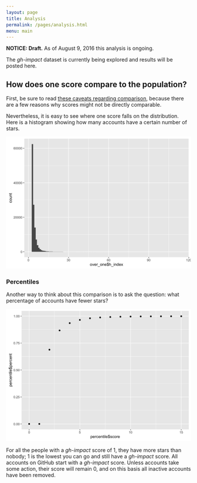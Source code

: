 ```yaml
---
layout: page
title: Analysis
permalink: /pages/analysis.html
menu: main
---
```


**NOTICE: Draft.**  As of August 9, 2016 this analysis is ongoing.

The *gh-impact* dataset is currently being explored and results will be posted here.

## How does one score compare to the population?

First, be sure to read [these caveats regarding comparison](/pages/answers.html#are-gh-impact-scores-comparable-between-two-users-or-two-industries), because there are a few reasons why scores might not be directly comparable.

Nevertheless, it is easy to see where one score falls on the distribution.  Here is a histogram showing how many accounts have a certain number of stars.

![Histogram](/media/density_plot_over_one-1.png)

### Percentiles

Another way to think about this comparison is to ask the question: what percentage of accounts have fewer stars?

![Percentile Plot](/media/percentile_plot-1.png)

For all the people with a *gh-impact* score of 1, they have more stars than nobody; 1 is the lowest you can go and still have a *gh-impact* score.  All accounts on GitHub start with a *gh-impact* score. Unless accounts take some action, their score will remain 0, and on this basis all inactive accounts have been removed.

<!-- ## is there a substantial difference between individuals and organizations? -->

<!-- ## is there a relationship between **gh-impact** and number of followers? -->

<!-- ## is there any effect of language upon gh-impact? -->

<!-- ## is **gh-impact** predictive of the popularity of a users's projects? -->
